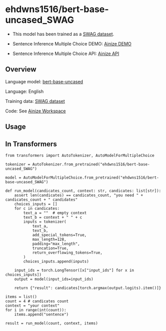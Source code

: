 # ehdwns1516/bert-base-uncased_SWAG

* This model has been trained as a [SWAG dataset](https://huggingface.co/ehdwns1516/bert-base-uncased_SWAG).

* Sentence Inference Multiple Choice DEMO: [Ainize DEMO](https://main-sentence-inference-multiple-choice-ehdwns1516.endpoint.ainize.ai/)

* Sentence Inference Multiple Choice API: [Ainize API](https://ainize.web.app/redirect?git_repo=https://github.com/ehdwns1516/sentence_inference_multiple_choice)

## Overview

Language model: [bert-base-uncased](https://huggingface.co/bert-base-uncased)

Language: English

Training data: [SWAG dataset](https://huggingface.co/datasets/swag)

Code: See [Ainize Workspace](https://ainize.ai/workspace/create?imageId=hnj95592adzr02xPTqss&git=https://github.com/ehdwns1516/Multiple_choice_SWAG_finetunning)

## Usage
## In Transformers

```
from transformers import AutoTokenizer, AutoModelForMultipleChoice
  
tokenizer = AutoTokenizer.from_pretrained("ehdwns1516/bert-base-uncased_SWAG")

model = AutoModelForMultipleChoice.from_pretrained("ehdwns1516/bert-base-uncased_SWAG")

def run_model(candicates_count, context: str, candicates: list[str]):
    assert len(candicates) == candicates_count, "you need " + candicates_count + " candidates"
    choices_inputs = []
    for c in candicates:
        text_a = ""  # empty context
        text_b = context + " " + c
        inputs = tokenizer(
            text_a,
            text_b,
            add_special_tokens=True,
            max_length=128,
            padding="max_length",
            truncation=True,
            return_overflowing_tokens=True,
        )
        choices_inputs.append(inputs)

    input_ids = torch.LongTensor([x["input_ids"] for x in choices_inputs])
    output = model(input_ids=input_ids)

    return {"result": candicates[torch.argmax(output.logits).item()]}

items = list()
count = 4 # candicates count
context = "your context"
for i in range(int(count)):
    items.append("sentence")

result = run_model(count, context, items)
```
